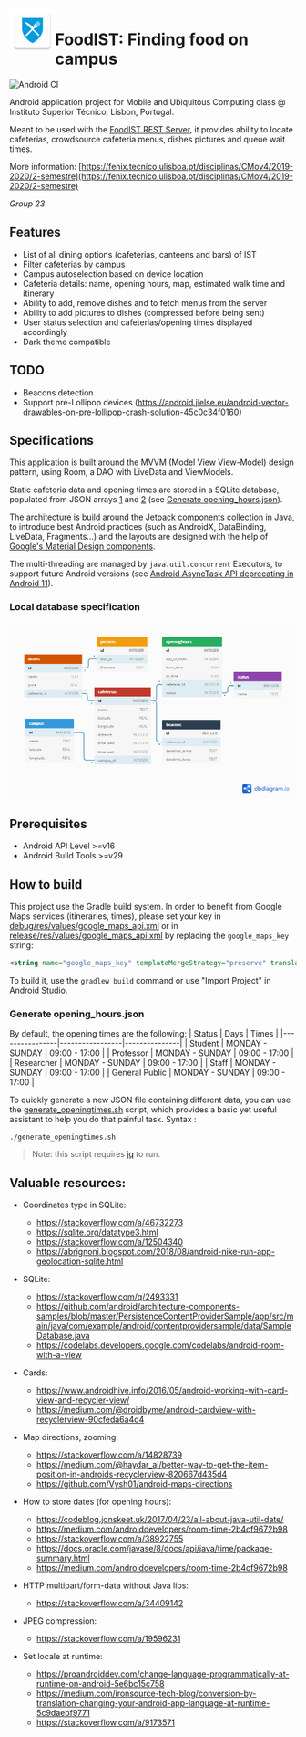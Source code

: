 <img align="left" width="80" height="80" src="app/src/main/res/mipmap-xxhdpi/ic_launcher.png" alt="FoodIST icon">

# FoodIST: Finding food on campus

![Android CI](https://github.com/geckoflume/FoodIST/workflows/Android%20CI/badge.svg)

Android application project for Mobile and Ubiquitous Computing class @ Instituto Superior Técnico, Lisbon, Portugal.

Meant to be used with the [FoodIST REST Server](https://github.com/geckoflume/FoodIST-Server), it provides ability to locate cafeterias, crowdsource cafeteria menus, dishes pictures and queue wait times.

More information: [https://fenix.tecnico.ulisboa.pt/disciplinas/CMov4/2019-2020/2-semestre](https://fenix.tecnico.ulisboa.pt/disciplinas/CMov4/2019-2020/2-semestre)

*Group 23*

## Features

- List of all dining options (cafeterias, canteens and bars) of IST
- Filter cafeterias by campus
- Campus autoselection based on device location
- Cafeteria details: name, opening hours, map, estimated walk time and itinerary
- Ability to add, remove dishes and to fetch menus from the server
- Ability to add pictures to dishes (compressed before being sent)
- User status selection and cafeterias/opening times displayed accordingly
- Dark theme compatible

## TODO

- Beacons detection
- Support pre-Lollipop devices (https://android.jlelse.eu/android-vector-drawables-on-pre-lollipop-crash-solution-45c0c34f0160)

## Specifications

This application is built around the MVVM (Model View View-Model) design pattern, using Room, a DAO with LiveData and ViewModels.

Static cafeteria data and opening times are stored in a SQLite database, populated from JSON arrays [1](app/src/main/assets/cafeterias.json) and [2](app/src/main/assets/opening_hours.json) (see [Generate opening_hours.json](#generate-opening_hoursjson)).

The architecture is build around the [Jetpack components collection](https://developer.android.com/jetpack) in Java, to introduce best Android practices (such as AndroidX, DataBinding, LiveData, Fragments...) and the layouts are designed with the help of [Google's Material Design components](https://material.io/develop/android/).

The multi-threading are managed by `java.util.concurrent` Executors, to support future Android versions (see [Android AsyncTask API deprecating in Android 11](https://stackoverflow.com/q/58767733/9875498)).

### Local database specification

![Database relationship diagram](database.png "Database relationship diagram")

## Prerequisites

- Android API Level >=v16
- Android Build Tools >=v29

## How to build

This project use the Gradle build system.
In order to benefit from Google Maps services (itineraries, times), please set your key in [debug/res/values/google_maps_api.xml](app/src/debug/res/values/google_maps_api.xml) or in [release/res/values/google_maps_api.xml](app/src/release/res/values/google_maps_api.xml) by replacing the `google_maps_key` string:
```xml
<string name="google_maps_key" templateMergeStrategy="preserve" translatable="false">YOUR_KEY_HERE</string>
```
To build it, use the `gradlew build` command or use "Import Project" in Android Studio. 

### Generate opening_hours.json

By default, the opening times are the following:
| Status         | Days            | Times         |
|----------------|-----------------|---------------|
| Student        | MONDAY - SUNDAY | 09:00 - 17:00 |
| Professor      | MONDAY - SUNDAY | 09:00 - 17:00 |
| Researcher     | MONDAY - SUNDAY | 09:00 - 17:00 |
| Staff          | MONDAY - SUNDAY | 09:00 - 17:00 |
| General Public | MONDAY - SUNDAY | 09:00 - 17:00 |

To quickly generate a new JSON file containing different data, you can use the [generate_openingtimes.sh](generate_openingtimes.sh) script, which provides a basic yet useful assistant to help you do that painful task.
Syntax :
```shell script
./generate_openingtimes.sh
```
> Note: this script requires [jq](https://stedolan.github.io/jq/) to run.

## Valuable resources:

- Coordinates type in SQLite:
	- https://stackoverflow.com/a/46732273
	- https://sqlite.org/datatype3.html
	- https://stackoverflow.com/a/12504340
	- https://abrignoni.blogspot.com/2018/08/android-nike-run-app-geolocation-sqlite.html

- SQLite:
	- https://stackoverflow.com/q/2493331
	- https://github.com/android/architecture-components-samples/blob/master/PersistenceContentProviderSample/app/src/main/java/com/example/android/contentprovidersample/data/SampleDatabase.java
	- https://codelabs.developers.google.com/codelabs/android-room-with-a-view

- Cards:
	- https://www.androidhive.info/2016/05/android-working-with-card-view-and-recycler-view/
	- https://medium.com/@droidbyme/android-cardview-with-recyclerview-90cfeda6a4d4

- Map directions, zooming:
	- https://stackoverflow.com/a/14828739
	- https://medium.com/@haydar_ai/better-way-to-get-the-item-position-in-androids-recyclerview-820667d435d4
	- https://github.com/Vysh01/android-maps-directions

- How to store dates (for opening hours):
	- https://codeblog.jonskeet.uk/2017/04/23/all-about-java-util-date/
	- https://medium.com/androiddevelopers/room-time-2b4cf9672b98
	- https://stackoverflow.com/a/38922755
	- https://docs.oracle.com/javase/8/docs/api/java/time/package-summary.html
    - https://medium.com/androiddevelopers/room-time-2b4cf9672b98

- HTTP multipart/form-data without Java libs:
    - https://stackoverflow.com/a/34409142

- JPEG compression:
    - https://stackoverflow.com/a/19596231

- Set locale at runtime:
    - https://proandroiddev.com/change-language-programmatically-at-runtime-on-android-5e6bc15c758
    - https://medium.com/ironsource-tech-blog/conversion-by-translation-changing-your-android-app-language-at-runtime-5c9daebf9771
    - https://stackoverflow.com/a/9173571